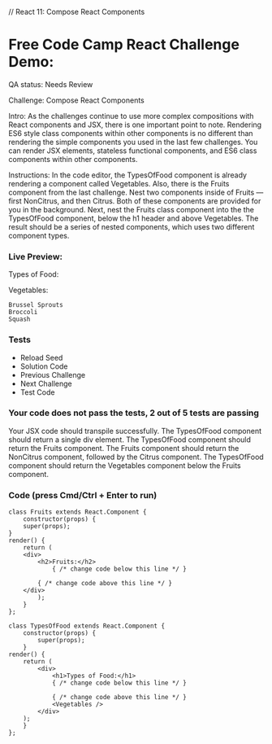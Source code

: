 // React 11: Compose React Components


# Free Code Camp React Challenge Demo: 

QA status: Needs Review

Challenge: Compose React Components

Intro: As the challenges continue to use more complex compositions with React components and JSX, there is one important point to note. Rendering ES6 style class components within other components is no different than rendering the simple components you used in the last few challenges. You can render JSX elements, stateless functional components, and ES6 class components within other components.

Instructions: In the code editor, the TypesOfFood component is already rendering a component called Vegetables. Also, there is the Fruits component from the last challenge. Nest two components inside of Fruits — first NonCitrus, and then Citrus. Both of these components are provided for you in the background. Next, nest the Fruits class component into the the TypesOfFood component, below the h1 header and above Vegetables. The result should be a series of nested components, which uses two different component types.

### Live Preview:

Types of Food:

Vegetables:

    Brussel Sprouts
    Broccoli
    Squash

### Tests

* Reload Seed
* Solution Code
* Previous Challenge
* Next Challenge
* Test Code

### Your code does not pass the tests, 2 out of 5 tests are passing
Your JSX code should transpile successfully.
The TypesOfFood component should return a single div element.
The TypesOfFood component should return the Fruits component.
The Fruits component should return the NonCitrus component, followed by the Citrus component.
The TypesOfFood component should return the Vegetables component below the Fruits component.


### Code (press Cmd/Ctrl + Enter to run)

    class Fruits extends React.Component {
        constructor(props) {
        super(props);
    }
    render() {
        return (
        <div>
            <h2>Fruits:</h2>
                { /* change code below this line */ }

            { /* change code above this line */ }
        </div>
            );
        }
    };

    class TypesOfFood extends React.Component {
        constructor(props) {
            super(props);
        }
    render() {
        return (
            <div>
                <h1>Types of Food:</h1>
                { /* change code below this line */ }

                { /* change code above this line */ }
                <Vegetables />
            </div>
        );
        }
    };